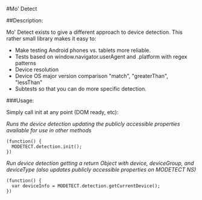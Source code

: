 #Mo' Detect

##Description:

Mo' Detect exists to give a different approach to device detection.  This rather small library makes it easy to:  

  - Make testing Android phones vs. tablets more reliable.
  - Tests based on window.navigator.userAgent and .platform with regex patterns
  - Device resolution
  - Device OS major version comparison "match", "greaterThan", "lessThan"
  - Subtests so that you can do more specific detection.

###Usage:

Simply call init at any point (DOM ready, etc):

_Runs the device detection updating the publicly accessible properties available for use in other methods_

    (function() { 
      MODETECT.detection.init();
    })
    
_Run device detection getting a return Object with device, deviceGroup, and deviceType (also updates publicly accessible properties on MODETECT NS)_

    (function() {
      var deviceInfo = MODETECT.detection.getCurrentDevice();
    })